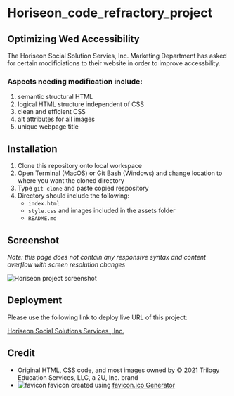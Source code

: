 # Horiseon_code_refractory_project

## Optimizing Wed Accessibility

The Horiseon Social Solution Servies, Inc. Marketing Department has asked for certain modificiations to their website in order to improve accessbility. 

### Aspects needing modification include:

1. semantic structural HTML
2. logical HTML structure independent of CSS
3. clean and efficient CSS
4. alt attributes for all images
5. unique webpage title

## Installation

1. Clone this repository onto local workspace
2. Open Terminal (MacOS) or Git Bash (Windows) and change location to where you want the cloned directory
3. Type `git clone` and paste copied respository
4. Directory should include the following:
    * `index.html`
    * `style.css` and images included in the assets folder
    * `README.md`

## Screenshot

*Note: this page does not contain any responsive syntax and content overflow with screen resolution changes*

![Horiseon project screenshot](./assets/images/Horiseon_screenshot.png)

## Deployment

Please use the following link to deploy live URL of this project:

[Horiseon Social Solutions Services , Inc.](https://p-hsu.github.io/Horiseon_code_refractory_project/)

## Credit

* Original HTML, CSS code, and most images owned by © 2021 Trilogy Education Services, LLC, a 2U, Inc. brand
* ![favicon](./assets/images/Horiseon-favicon.ico) favicon created using [favicon.ico Generator](https://www.favicon.cc)




